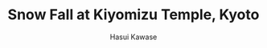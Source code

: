 ---
title: "Snow Fall at Kiyomizu Temple, Kyoto"
year: "1932"
subtitle: "Hasui Kawase"
displayImg: "img/covers/Snow Fall at Kiyomizu Temple_comma Kyoto, 1932, Hasui Kawase.jpg"
isArtworkInfo: 1
url: "https://www.wikiart.org/en/Search/Snow Fall at Kiyomizu Temple, Kyoto%20Hasui Kawase"
newTab: 1
---